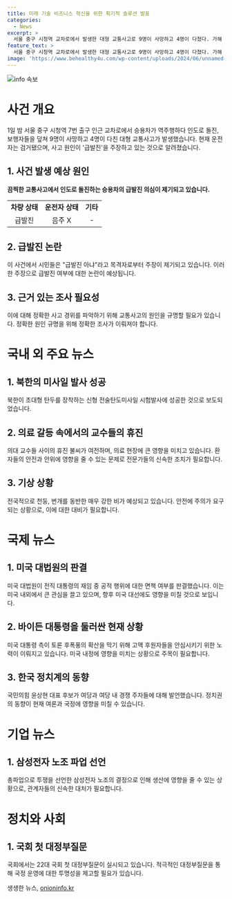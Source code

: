 ```yaml
---
title: 미래 기술 비즈니스 혁신을 위한 획기적 솔루션 발표
categories:
  - News
excerpt: >
  서울 중구 시청역 교차로에서 발생한 대형 교통사고로 9명이 사망하고 4명이 다쳤다. 가해 차량 운전자는 급발진을 주장하며 경찰에 검거됐다. 사고 현장을 목격한 시민들은 차량이 신호를 무시하며 역주행하며 보행자들에게 큰 충격을 주었다고 전했다. 또한, 북한이 초대형 탄두를 장착하는 신형 전술탄도미사일 시험발사에 성공했다고 보도되었다. 미국 대법원은 전직 대통령의 재임 중 공적 행위에 대해 면책을 주장하는 판결을 내렸고, 삼성전자 노조는 요구가 관철될 때까지 무임금 무노동 총파업을 선언했다. 국회는 22대 국회 첫 대정부질문을 실시하며 채상병 특검 도입 등에 대해 논의될 것으로 보인다.
feature_text: >
  서울 중구 시청역 교차로에서 발생한 대형 교통사고로 9명이 사망하고 4명이 다쳤다. 가해 차량 운전자는 급발진을 주장하며 경찰에 검거됐다. 사고 현장을 목격한 시민들은 차량이 신호를 무시하며 역주행하며 보행자들에게 큰 충격을 주었다고 전했다. 또한, 북한이 초대형 탄두를 장착하는 신형 전술탄도미사일 시험발사에 성공했다고 보도되었다. 미국 대법원은 전직 대통령의 재임 중 공적 행위에 대해 면책을 주장하는 판결을 내렸고, 삼성전자 노조는 요구가 관철될 때까지 무임금 무노동 총파업을 선언했다. 국회는 22대 국회 첫 대정부질문을 실시하며 채상병 특검 도입 등에 대해 논의될 것으로 보인다.
image: 'https://www.behealthy4u.com/wp-content/uploads/2024/06/unnamed-file.png'
---
```


<p><img src="https://www.behealthy4u.com/wp-content/uploads/2024/06/unnamed-file.png" alt="info 속보" /></p>

<h1><b>사건 개요</b></h1>

<p data-ke-size="size16">1일 밤 서울 중구 시청역 7번 출구 인근 교차로에서 승용차가 역주행하다 인도로 돌진, 보행자들을 덮쳐 9명이 사망하고 4명이 다친 대형 교통사고가 발생했습니다. 현재 운전자는 검거됐으며, 사고 원인이 '급발진'을 주장하고 있는 것으로 알려졌습니다.</p>

<h2 data-ke-size="size26">1. 사건 발생 예상 원인</h2>

<p data-ke-size="size16"><b>끔찍한 교통사고에서 인도로 돌진하는 승용차의 급발진 의심이 제기되고 있습니다.</b></p>

<table>
  <tr>
    <td style="text-align: center; height: 17px;"><b>차량 상태</b></td>
    <td style="text-align: center; height: 17px;"><b>운전자 상태</b></td>
    <td style="text-align: center; height: 17px;"><b>기타</b></td>
  </tr>
  <tr>
    <td style="text-align: center; height: 17px;">급발진</td>
    <td style="text-align: center; height: 17px;">음주 X</td>
    <td style="text-align: center; height: 17px;">-</td>
  </tr>
</table>

<h2 data-ke-size="size26">2. 급발진 논란</h2>

<p data-ke-size="size16">이 사건에서 시민들은 "급발진 아냐"라고 목격자로부터 주장이 제기되고 있습니다. 이러한 주장으로 급발진 여부에 대한 논란이 예상됩니다.</p>

<h2 data-ke-size="size26">3. 근거 있는 조사 필요성</h2>

<p data-ke-size="size16">이에 대해 정확한 사고 경위를 파악하기 위해 교통사고의 원인을 규명할 필요가 있습니다. 정확한 원인 규명을 위해 정확한 조사가 이뤄져야 합니다.</p>

<h1><b>국내 외 주요 뉴스</b></h1>

<h2 data-ke-size="size26">1. 북한의 미사일 발사 성공</h2>

<p data-ke-size="size16">북한이 초대형 탄두를 장착하는 신형 전술탄도미사일 시험발사에 성공한 것으로 보도되었습니다.</p>

<h2 data-ke-size="size26">2. 의료 갈등 속에서의 교수들의 휴진</h2>

<p data-ke-size="size16">의대 교수들 사이의 휴진 불씨가 여전하며, 의료 현장에 큰 영향을 미치고 있습니다. 환자들의 안전과 안위에 영향을 줄 수 있는 문제로 전문가들의 신속한 조치가 필요합니다.</p>

<h2 data-ke-size="size26">3. 기상 상황</h2>

<p data-ke-size="size16">전국적으로 천둥, 번개를 동반한 매우 강한 비가 예상되고 있습니다. 안전에 주의가 요구되는 상황으로, 이에 대한 대비가 필요합니다.</p>

<h1><b>국제 뉴스</b></h1>

<h2 data-ke-size="size26">1. 미국 대법원의 판결</h2>

<p data-ke-size="size16">미국 대법원이 전직 대통령의 재임 중 공적 행위에 대한 면책 여부를 판결했습니다. 이는 미국 내외에서 큰 관심을 끌고 있으며, 향후 미국 대선에도 영향을 미칠 것으로 보입니다.</p>

<h2 data-ke-size="size26">2. 바이든 대통령을 둘러싼 현재 상황</h2>

<p data-ke-size="size16">미국 대통령 측이 토론 후폭풍의 확산을 막기 위해 고액 후원자들을 안심시키기 위한 노력이 이뤄지고 있습니다. 미국 내정에 영향을 미치는 상황으로 주목이 필요합니다.</p>

<h2 data-ke-size="size26">3. 한국 정치계의 동향</h2>

<p data-ke-size="size16">국민의힘 윤상현 대표 후보가 여당과 여당 내 경쟁 주자들에 대해 발언했습니다. 정치권의 동향이 현재 여론과 국정에 영향을 미칠 수 있습니다.</p>

<h1><b>기업 뉴스</b></h1>

<h2 data-ke-size="size26">1. 삼성전자 노조 파업 선언</h2>

<p data-ke-size="size16">총파업으로 투쟁을 선언한 삼성전자 노조의 결정으로 인해 생산에 영향을 줄 수 있는 상황으로, 관계자들의 신속한 대처가 필요합니다.</p>

<h1><b>정치와 사회</b></h1>

<h2 data-ke-size="size26">1. 국회 첫 대정부질문</h2>

<p data-ke-size="size16">국회에서는 22대 국회 첫 대정부질문이 실시되고 있습니다. 적극적인 대정부질문을 통해 국정 운영에 대한 투명성을 제고할 필요가 있습니다.</p>
생생한 뉴스, <a href="https://onioninfo.kr" rel="dofollow">onioninfo.kr</a>


